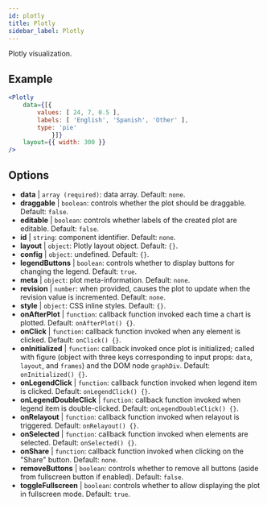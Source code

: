 ```yaml
---
id: plotly 
title: Plotly
sidebar_label: Plotly
---
```


Plotly visualization.

## Example

```jsx live
<Plotly
    data={[{
        values: [ 24, 7, 0.5 ],
        labels: [ 'English', 'Spanish', 'Other' ],
        type: 'pie'
            }]}
    layout={{ width: 300 }}
/>
```

## Options

* __data__ | `array (required)`: data array. Default: `none`.
* __draggable__ | `boolean`: controls whether the plot should be draggable. Default: `false`.
* __editable__ | `boolean`: controls whether labels of the created plot are editable. Default: `false`.
* __id__ | `string`: component identifier. Default: `none`.
* __layout__ | `object`: Plotly layout object. Default: `{}`.
* __config__ | `object`: undefined. Default: `{}`.
* __legendButtons__ | `boolean`: controls whether to display buttons for changing the legend. Default: `true`.
* __meta__ | `object`: plot meta-information. Default: `none`.
* __revision__ | `number`: when provided, causes the plot to update when the revision value is incremented. Default: `none`.
* __style__ | `object`: CSS inline styles. Default: `{}`.
* __onAfterPlot__ | `function`: callback function invoked each time a chart is plotted. Default: `onAfterPlot() {}`.
* __onClick__ | `function`: callback function invoked when any element is clicked. Default: `onClick() {}`.
* __onInitialized__ | `function`: callback invoked once plot is initialized; called with figure (object with three keys corresponding to input props: `data`, `layout`, and `frames`) and the DOM node `graphDiv`. Default: `onInitialized() {}`.
* __onLegendClick__ | `function`: callback function invoked when legend item is clicked. Default: `onLegendClick() {}`.
* __onLegendDoubleClick__ | `function`: callback function invoked when legend item is double-clicked. Default: `onLegendDoubleClick() {}`.
* __onRelayout__ | `function`: callback function invoked when relayout is triggered. Default: `onRelayout() {}`.
* __onSelected__ | `function`: callback function invoked when elements are selected. Default: `onSelected() {}`.
* __onShare__ | `function`: callback function invoked when clicking on the "Share" button. Default: `none`.
* __removeButtons__ | `boolean`: controls whether to remove all buttons (aside from fullscreen button if enabled). Default: `false`.
* __toggleFullscreen__ | `boolean`: controls whether to allow displaying the plot in fullscreen mode. Default: `true`.
